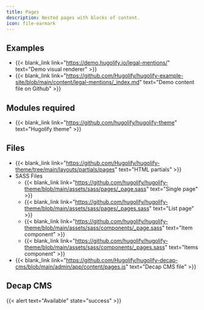 ```yaml
---
title: Pages
description: Nested pages with blocks of content.
icon: file-earmark
---
```


## Examples

- {{< blank_link link="https://demo.hugolify.io/legal-mentions/" text="Demo visual renderer" >}}
- {{< blank_link link="https://github.com/Hugolify/hugolify-example-site/blob/main/content/legal-mentions/_index.md" text="Demo content file on Github" >}}

## Modules required

- {{< blank_link link="https://github.com/hugolify/hugolify-theme" text="Hugolify theme" >}}

## Files

- {{< blank_link link="https://github.com/Hugolify/hugolify-theme/tree/main/layouts/partials/pages" text="HTML partials" >}}
- SASS Files
  - {{< blank_link link="https://github.com/hugolify/hugolify-theme/blob/main/assets/sass/pages/_page.sass" text="Single page" >}}
  - {{< blank_link link="https://github.com/hugolify/hugolify-theme/blob/main/assets/sass/pages/_pages.sass" text="List page" >}}
  - {{< blank_link link="https://github.com/hugolify/hugolify-theme/blob/main/assets/sass/components/_page.sass" text="Item component" >}}
  - {{< blank_link link="https://github.com/hugolify/hugolify-theme/blob/main/assets/sass/components/_pages.sass" text="Items component" >}}
- {{< blank_link link="https://github.com/Hugolify/hugolify-decap-cms/blob/main/admin/app/content/pages.js" text="Decap CMS file" >}}

## Decap CMS

{{< alert text="Available" state="success" >}}
